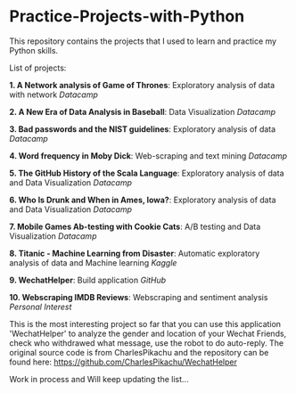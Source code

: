 # Practice-Projects-with-Python

This repository contains the projects that I used to learn and practice my Python skills.

List of projects:

**1. A Network analysis of Game of Thrones**: Exploratory analysis of data with network *Datacamp*

**2. A New Era of Data Analysis in Baseball**: Data Visualization *Datacamp*

**3. Bad passwords and the NIST guidelines**: Exploratory analysis of data *Datacamp*

**4. Word frequency in Moby Dick**: Web-scraping and text mining *Datacamp*

**5. The GitHub History of the Scala Language**: Exploratory analysis of data and Data Visualization *Datacamp*

**6. Who Is Drunk and When in Ames, Iowa?**: Exploratory analysis of data and Data Visualization *Datacamp*

**7. Mobile Games Ab-testing with Cookie Cats**: A/B testing and Data Visualization *Datacamp*

**8. Titanic - Machine Learning from Disaster**: Automatic exploratory analysis of data and Machine learning *Kaggle*

**9. WechatHelper**: Build application *GitHub*

**10. Webscraping IMDB Reviews**: Webscraping and sentiment analysis *Personal Interest*

This is the most interesting project so far that you can use this application 'WechatHelper' to analyze the gender and location of your Wechat Friends, check who withdrawed what message, use the robot to do auto-reply. The original source code is from CharlesPikachu and the repository can be found here: https://github.com/CharlesPikachu/WechatHelper

Work in process and Will keep updating the list...
